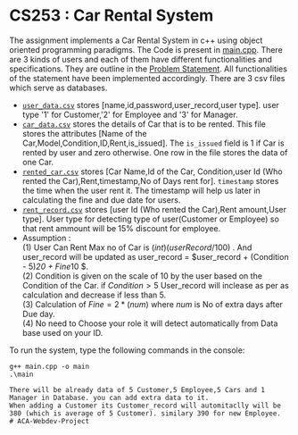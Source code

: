 # CS253 : Car Rental System

The assignment implements a Car Rental System in c++ using object oriented programming paradigms. The Code is present in [main.cpp](main.cpp). There are 3 kinds of users and each of them have different functionalities and specifications. They are outline in the [Problem Statement](Problem_statement.pdf). All functionalities of the statement have been implemented accordingly. There are 3 csv files which serve as databases.
+ [`user_data.csv`](user_data.csv) stores [name,id,password,user_record,user type]. user type '1' for Customer,'2' for Employee and '3' for Manager.
+ [`car_data.csv`](car_data.csv) stores the details of Car that is to be rented. This file stores the attributes [Name of the Car,Model,Condition,ID,Rent,is_issued]. The `is_issued` field is 1 if Car is rented by user and zero otherwise. One row in the file stores the data of one Car.
+ [`rented_car.csv`](rented_car.csv) stores [Car Name,Id of the Car, Condition,user Id (Who rented the Car),Rent,timestamp,No of Days rent for].  `timestamp` stores the time when the user rent it. The timestamp will help us later in calculating the fine and due date for users.
+ [`rent_record.csv`](rent_record.csv) stores [user Id (Who rented the Car),Rent amount,User type]. User type for detecting type of user(Customer or Employee) so that rent ammount will be 15% discount for employee.
+ Assumption : <br>
(1) User Can Rent Max no of Car is $(int)(userRecord/100)$ . And user_record will be updated as user_record = $user_record + (Condition - 5)*20 + Fine*10 $. <br>
(2) Condition is given on the scale of 10 by the user based on the Condition of the Car. if $Condition >5$ User_record will inclease as per as calculation and decrease if less than 5.<br>
(3) Calculation of $Fine = 2*(num)$ where $num$ is No of extra days after Due day.<br>
(4) No need to Choose your role it will detect automatically from Data base used on your ID.





To run the system, type the following commands in the console:
``` 
g++ main.cpp -o main
.\main

There will be already data of 5 Customer,5 Employee,5 Cars and 1 Manager in Database. you can add extra data to it.
When adding a Customer its Customer_record will automitaclly will be 380 (which is average of 5 Customer). similary 390 for new Employee.
#   A C A - W e b d e v - P r o j e c t  
 